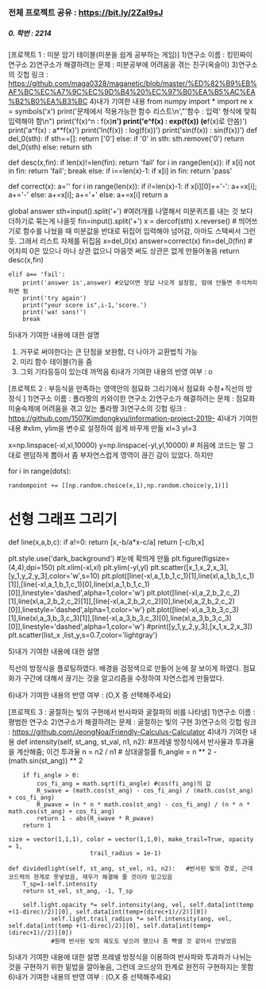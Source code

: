### 전체 프로젝트 공유 : https://bit.ly/2ZaI9sJ<br>

##### 0. 학번 : 2214

[프로젝트 1 : 미분 암기 테이블(미분을 쉽게 공부하는 게임)]
1)연구소 이름 : 킹민짜이 연구소
2)연구소가 해결하려는 문제 : 미분공부에 어려움을 겪는 친구(옥슬이)
3)연구소의 깃헙 링크 : https://github.com/maga0328/maganetic/blob/master/%ED%82%B9%EB%AF%BC%EC%A7%9C%EC%9D%B4%20%EC%97%B0%EA%B5%AC%EA%B2%B0%EA%B3%BC
4)내가 기여한 내용
from numpy import *
import re
x = symbols('x')
print('문제에서 적용가능한 함수 리스트\n',"'함수 : 입력' 형식에 맞춰 입력해야 함\n")
print('f(x)^n : f(x)**n')
print('e^f(x) : exp(f(x)) (e**f(x)로 안씀)')
print('a^f(x) : a**f(x)')
print('ln(f(x)) : log(f(x))')
print('sin(f(x)) : sin(f(x))')
def del_0(sth):
    if sth==[]:
        return ['0']
    else:
        if '0' in sth:
            sth.remove('0')
            return del_0(sth)
        else:
            return sth

        
def desc(x,fin):
    if len(x)!=len(fin):
        return 'fail'
    for i in range(len(x)):
        if x[i] not in fin: return 'fail'; break
        else:
            if i==len(x)-1:
                if x[i] in fin: return 'pass'
                
                
def correct(x):
    a=''
    for i in range(len(x)):
        if i!=len(x)-1:
            if x[i][0]=='-': a+=x[i]; a+='-'
            else: a+=x[i]; a+='+'
        else: a+=x[i]
    return a

global answer
    sth=input().split('+') #여러개를 나열해서 미분퀴즈를 내는 것 보다 더하기로 묶는게 나을듯
    fin=input().split('+')
    x = dercof(sth)
    x.reverse()
    # 띄어쓰기로 함수를 나눴을 때 미분값을 반대로 뒤집어 입력해야 넘어감, 아마도 스택써서 그런듯. 그래서 리스트 자체를 뒤집음
    x=del_0(x)
    answer=correct(x)
    fin=del_0(fin)
    # 어차피 0은 있으나 마나 상관 없으니 마음껏 써도 상관은 없게 만들어놓음
    return desc(x,fin)
    
    elif a== 'fail':
        print('answer is',answer) #오답이면 정답 나오게 설정함, 맘에 안들면 주석처리 하면 됨
        print('try again')
        print("your score is",i-1,'score.')
        print('wa! sans!')
        break

5)내가 기여한 내용에 대한 설명
1. 거꾸로 써야한다는 큰 단점을 보완함, 더 나아가 교환법칙 가능
3. 미리 함수 테이블(?)을 줌
4. 그외 기타등등이 있는데 까먹음
6)내가 기여한 내용의 반영 여부 : o

[프로젝트 2 : 부등식을 만족하는 영역안의 점묘화 그리기에서 점묘화 수정+직선의 방정식 ]
1)연구소 이름 : 폴라짱의 카와이한 연구소
2)연구소가 해결하려는 문제 : 점묘화 미술숙제에 어려움을 겪고 있는 폴라짱
3)연구소의 깃헙 링크 : https://github.com/1507Kimdongkyu/information-project-2019-
4)내가 기여한 내용
#xlim, ylim을 변수로 설정하여 쉽게 바꾸게 만듦
xl=3
yl=3


x=np.linspace(-xl,xl,10000)
y=np.linspace(-yl,yl,10000) # 처음에 코드는 말 그대로 랜덤하게 뽑아서 좀 부자연스럽게 영역이 끊긴 감이 있었다. 하지만 

for i in range(dots):

    randompoint += [[np.random.choice(x,1),np.random.choice(y,1)]]

# 선형 그래프 그리기

def line(x,a,b,c):
    if a!=0:
        return [x,-b/a*x-c/a]
    return [-c/b,x]

plt.style.use('dark_background') #눈에 확띄게 만듦
plt.figure(figsize=(4,4),dpi=150)
plt.xlim(-xl,xl)
plt.ylim(-yl,yl)
plt.scatter([x_1,x_2,x_3],[y_1,y_2,y_3],color='w',s=10)
plt.plot([line(-xl,a_1,b_1,c_1)[1],line(xl,a_1,b_1,c_1)[1]],[line(-xl,a_1,b_1,c_1)[0],line(xl,a_1,b_1,c_1)[0]],linestyle='dashed',alpha=1,color='w')
plt.plot([line(-xl,a_2,b_2,c_2)[1],line(xl,a_2,b_2,c_2)[1]],[line(-xl,a_2,b_2,c_2)[0],line(xl,a_2,b_2,c_2)[0]],linestyle='dashed',alpha=1,color='w')
plt.plot([line(-xl,a_3,b_3,c_3)[1],line(xl,a_3,b_3,c_3)[1]],[line(-xl,a_3,b_3,c_3)[0],line(xl,a_3,b_3,c_3)[0]],linestyle='dashed',alpha=1,color='w')
#print([y_1,y_2,y_3],[x_1,x_2,x_3])
plt.scatter(list_x ,list_y,s=0.7,color='lightgray')


5)내가 기여한 내용에 대한 설명

직선의 방정식을 플로팅하였다.
배경을 검정색으로 만들어 눈에 잘 보이게 하였다.
점묘화가 구간에 대해서 끊기는 것을 알고리즘을 수정하여 자연스럽게 만들었다.

6)내가 기여한 내용의 반영 여부 : (O,X 중 선택해주세요)

[프로젝트 3 : 굴절하는 빛의 구현에서 반사파와 굴절파의 비를 나타냄]
1)연구소 이름 : 평범한 연구소
2)연구소가 해결하려는 문제 : 굴절하는 빛의 구현
3)연구소의 깃헙 링크 : https://github.com/JeongNoa/Friendly-Calculus-Calculator
4)내가 기여한 내용
 def intensity(self, st_ang, st_val, n1, n2):  #프레넬 방정식에서 반사율과 투과율을 계산해줌; 이건 투과율
        n = n2 / n1 # 상대굴절률
        fi_angle = n ** 2 - (math.sin(st_ang)) ** 2
        
        if fi_angle > 0:
            cos_fi_ang = math.sqrt(fi_angle) #cos(fi_ang)의 값
            R_swave = (math.cos(st_ang) - cos_fi_ang) / (math.cos(st_ang) + cos_fi_ang)
            R_pwave = (n * n * math.cos(st_ang) - cos_fi_ang) / (n * n * math.cos(st_ang) + cos_fi_ang)
            return 1 - abs(R_swave * R_pwave)
        return 1
    
    size = vector(1,1,1), color = vector(1,1,0), make_trail=True, opacity = 1,
                           trail_radius = 1e-1)
    
    def dividedlight(self, st_ang, st_vel, n1, n2):   #반사된 빛의 경로, 근데 코드력의 한계로 못넣었음, 재우가 해결해 줄 것이라 믿고있음
        T_sp=1-self.intensity
        return st_vel, st_ang, -1, T_sp
        
        self.light.opacity *= self.intensity(ang, vel, self.data[int(temp +(1-direc)/2)][0], self.data[int(temp+(direc+1)//2)][0])
                self.light.trail_radius *= self.intensity(ang, vel, self.data[int(temp +(1-direc)/2)][0], self.data[int(temp+(direc+1)//2)][0])
                #원래 반사된 빛의 궤도도 넣으려 했으나 좀 빡셀 것 같아서 안넣었음
5)내가 기여한 내용에 대한 설명
프레넬 방정식을 이용하여 반사파와 투과파가 나뉘는 것을 구현하기 위한 밑밥을 깔아놓음, 그런데 코드상의 한계로 완전히 구현하지는 못함
6)내가 기여한 내용의 반영 여부 : (O,X 중 선택해주세요)

